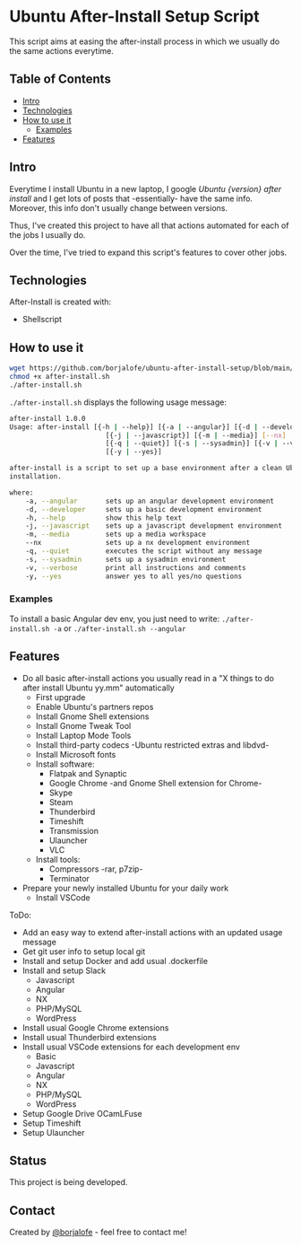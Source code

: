 # Ubuntu After-Install Setup Script

This script aims at easing the after-install process in which we usually do the
same actions everytime.

## Table of Contents

* [Intro](#intro)
* [Technologies](#technologies)
* [How to use it](#how-to-use-it)
  * [Examples](#examples)
* [Features](#features)

## Intro

Everytime I install Ubuntu in a new laptop, I google _Ubuntu {version} after
install_ and I get lots of posts that -essentially- have the same info.
Moreover, this info don't usually change between versions.

Thus, I've created this project to have all that actions automated for each of
the jobs I usually do.

Over the time, I've tried to expand this script's features to cover other jobs.

## Technologies

After-Install is created with:

* Shellscript

## How to use it

```bash
wget https://github.com/borjalofe/ubuntu-after-install-setup/blob/main/after-install.sh
chmod +x after-install.sh
./after-install.sh
```

`./after-install.sh` displays the following usage message:

```bash
after-install 1.0.0
Usage: after-install [{-h | --help}] [{-a | --angular}] [{-d | --developer}]
                        [{-j | --javascript}] [{-m | --media}] [--nx]
                        [{-q | --quiet}] [{-s | --sysadmin}] [{-v | --verbose}]
                        [{-y | --yes}]

after-install is a script to set up a base environment after a clean Ubuntu
installation.

where:
    -a, --angular       sets up an angular development environment
    -d, --developer     sets up a basic development environment
    -h, --help          show this help text
    -j, --javascript    sets up a javascript development environment
    -m, --media         sets up a media workspace
    --nx                sets up a nx development environment
    -q, --quiet         executes the script without any message
    -s, --sysadmin      sets up a sysadmin environment
    -v, --verbose       print all instructions and comments
    -y, --yes           answer yes to all yes/no questions
```

### Examples

To install a basic Angular dev env, you just need to write: `./after-install.sh -a` or `./after-install.sh --angular`

## Features

* Do all basic after-install actions you usually read in a "X things to do after install Ubuntu yy.mm" automatically
  * First upgrade
  * Enable Ubuntu's partners repos
  * Install Gnome Shell extensions
  * Install Gnome Tweak Tool
  * Install Laptop Mode Tools
  * Install third-party codecs -Ubuntu restricted extras and libdvd-
  * Install Microsoft fonts
  * Install software:
    * Flatpak and Synaptic
    * Google Chrome -and Gnome Shell extension for Chrome-
    * Skype
    * Steam
    * Thunderbird
    * Timeshift
    * Transmission
    * Ulauncher
    * VLC
  * Install tools:
    * Compressors -rar, p7zip-
    * Terminator
* Prepare your newly installed Ubuntu for your daily work
  * Install VSCode

ToDo:

* Add an easy way to extend after-install actions with an updated usage message
* Get git user info to setup local git
* Install and setup Docker and add usual .dockerfile
* Install and setup Slack 
  * Javascript
  * Angular
  * NX
  * PHP/MySQL
  * WordPress
* Install usual Google Chrome extensions
* Install usual Thunderbird extensions
* Install usual VSCode extensions for each development env
  * Basic
  * Javascript
  * Angular
  * NX
  * PHP/MySQL
  * WordPress
* Setup Google Drive OCamLFuse
* Setup Timeshift
* Setup Ulauncher

## Status

This project is being developed.

## Contact

Created by [@borjalofe](https://github.com/borjalofe) - feel free to contact me!

